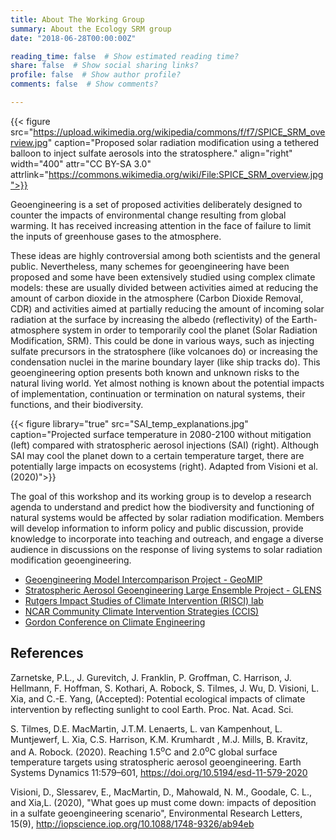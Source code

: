 ```yaml
---
title: About The Working Group
summary: About the Ecology SRM group
date: "2018-06-28T00:00:00Z"

reading_time: false  # Show estimated reading time?
share: false  # Show social sharing links?
profile: false  # Show author profile?
comments: false  # Show comments?

---
```

 

{{< figure src="https://upload.wikimedia.org/wikipedia/commons/f/f7/SPICE_SRM_overview.jpg" caption="Proposed solar radiation modification using a tethered balloon to inject sulfate aerosols into the stratosphere." align="right"  width="400" attr="CC BY-SA 3.0" attrlink="https://commons.wikimedia.org/wiki/File:SPICE_SRM_overview.jpg">}}

Geoengineering is a set of proposed activities deliberately designed to counter the impacts of environmental change resulting from global warming. It has received increasing attention in the face of failure to limit the inputs of greenhouse gases to the atmosphere. 

These ideas are highly controversial among both scientists and the general public. Nevertheless, many schemes for geoengineering have been proposed and some have been extensively studied using complex climate models: these are usually divided between activities aimed at reducing the amount of carbon dioxide in the atmosphere (Carbon Dioxide Removal, CDR) and activities aimed at partially reducing the amount of incoming solar radiation at the surface by increasing the albedo (reflectivity) of the Earth-atmosphere system in order to temporarily cool the planet (Solar Radiation Modification, SRM). This could be done in various ways, such as injecting sulfate precursors in the stratosphere (like volcanoes do) or increasing the condensation nuclei in the marine boundary layer (like ship tracks do).
This geoengineering option presents both known and unknown risks to the natural living world. Yet almost nothing is known about the potential impacts of implementation, continuation or termination on natural systems, their functions, and their biodiversity. 

{{< figure library="true" src="SAI_temp_explanations.jpg" caption="Projected surface temperature in 2080-2100 without mitigation (left) compared with stratospheric aerosol injections (SAI) (right). Although SAI may cool the planet down to a certain temperature target, there are potentially large impacts on ecosystems (right). Adapted from Visioni et al. (2020)">}}

The goal of this workshop and its working group is to develop a research agenda to understand and predict how the biodiversity and functioning of natural systems would be affected by solar radiation modification. Members will develop information to inform policy and public discussion, provide knowledge to incorporate into teaching and outreach, and engage a diverse audience in discussions on the response of living systems to solar radiation modification geoengineering.

  * [Geoengineering Model Intercomparison Project - GeoMIP](http://climate.envsci.rutgers.edu/GeoMIP/)
  * [Stratospheric Aerosol Geoengineering Large Ensemble Project - GLENS](http://www.cesm.ucar.edu/projects/community-projects/GLENS/)
  * [Rutgers Impact Studies of Climate Intervention (RISCI) lab](https://sites.rutgers.edu/risci-lab/)
  * [NCAR Community Climate Intervention Strategies (CCIS)](https://www.ccis.ucar.edu/)
  * [Gordon Conference on Climate Engineering](https://www.grc.org/climate-engineering-conference/2022/)


References
---

Zarnetske, P.L., J. Gurevitch, J. Franklin, P. Groffman, C. Harrison, J. Hellmann, F. Hoffman, S. Kothari, A. Robock, S. Tilmes, J. Wu, D. Visioni, L. Xia, and C.-E. Yang, (Accepted): Potential ecological impacts of climate intervention by reflecting sunlight to cool Earth. Proc. Nat. Acad. Sci.

S. Tilmes, D.E. MacMartin, J.T.M. Lenaerts, L. van Kampenhout, L. Muntjewerf, L. Xia, C.S. Harrison, K.M. Krumhardt , M.J. Mills, B. Kravitz, and A. Robock. (2020). Reaching 1.5<sup>o</sup>C and 2.0<sup>o</sup>C global surface temperature targets using stratospheric aerosol geoengineering. Earth Systems Dynamics 11:579–601, https://doi.org/10.5194/esd-11-579-2020

Visioni, D., Slessarev, E., MacMartin, D., Mahowald, N. M., Goodale, C. L., and Xia,L. (2020), "What goes up must come down: impacts of deposition in a sulfate geoengineering scenario", Environmental Research Letters, 15(9), http://iopscience.iop.org/10.1088/1748-9326/ab94eb




